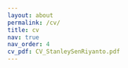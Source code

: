 ```yaml
---
layout: about
permalink: /cv/
title: cv
nav: true
nav_order: 4
cv_pdf: CV_StanleySenRiyanto.pdf
---
```

<script>
// window.location.href = "/assets/pdf/CV_StanleySenRiyanto.pdf";
window.location.href = "/assets/pdf/cv.txt";
console.log("CV is being updated.")
</script>

